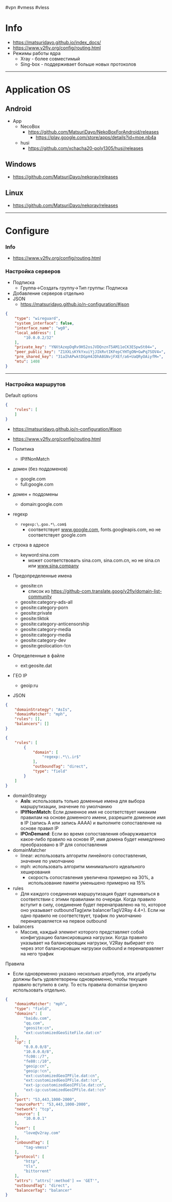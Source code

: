 #vpn #vmess #vless 

# Info
- https://matsuridayo.github.io/index_docs/
- https://www.v2fly.org/config/routing.html
- Режимы работы ядра
	- Xray - более совместимый
	- Sing-box - поддерживает больше новых протоколов

---
# Application OS
## Android
- App
	- NecoBox
		- https://github.com/MatsuriDayo/NekoBoxForAndroid/releases
			- https://play.google.com/store/apps/details?id=moe.nb4a
	- husi
		- https://github.com/xchacha20-poly1305/husi/releases

## Windows
- https://github.com/MatsuriDayo/nekoray/releases

## Linux
- https://github.com/MatsuriDayo/nekoray/releases

---
# Configure
### Info
- https://www.v2fly.org/config/routing.html
### Настройка серверов
- Подписка
	- Группа→Создать группу→Тип группы: Подписка
- Добавление серверов отдельно
- JSON
	- https://matsuridayo.github.io/n-configuration/#json
```json
{
    "type": "wireguard",
    "system_interface": false,
    "interface_name": "wg0",
    "local_address": [
        "10.0.0.2/32"
    ],
    "private_key": "YNXtAzepDqRv9H52osJVDQnznT5AM11eCK3ESpwSt04=",
    "peer_public_key": "Z1XXLsKYkYxuiYjJIkRvtIKFepCYHTgON+GwPq7SOV4=",
    "pre_shared_key": "31aIhAPwktDGpH4JDhA8GNvjFXEf/a6+UaQRyOAiyfM=",
    "mtu": 1408
}
```

---
### Настройка маршрутов
Default options
```json
{
    "rules": [
    ]
}
```
- https://matsuridayo.github.io/n-configuration/#json
- https://www.v2fly.org/config/routing.html
- Политика
	- IPIfNonMatch
- домен (без поддоменов)
	- google.com
	- full:google.com
- домен + поддомены
	- domain:google.com
- regexp
	- `regexp:\.goo.*\.com$`
		- соответствует www.google.com, fonts.googleapis.com, но не соответствует google.com
- строка в адресе
	- keyword:sina.com
		- может соответствовать sina.com, sina.com.cn, но не sina.cn или www.sina.company
- Предопределенные имена
	- geosite:cn
		- список из https://github-com.translate.goog/v2fly/domain-list-community
	- geosite:category-ads-all
	- geosite:category-porn
	- geosite:private
	- geosite:tiktok
	- geosite:category-anticensorship
	- geosite:category-media
	- geosite:category-media
	- geosite:category-dev
	- geosite:geolocation-!cn
- Определенные в файле
	- ext:geosite.dat
- ГЕО IP
	- geoip:ru

- JSON
```json
{
    "domainStrategy": "AsIs",
    "domainMatcher": "mph",
    "rules": [],
    "balancers": []
}
```
```JSON
{
    "rules": [
        {
            "domain": [
                "regexp:.*\\.ir$"
            ],
            "outboundTag": "direct",
            "type": "field"
        }
    ]
}
```

- domainStrategy
	- **AsIs**: использовать только доменные имена для выбора маршрутизации, значение по умолчанию
	- **IPIfNonMatch**: Если доменное имя не соответствует никаким правилам на основе доменного имени, разрешите доменное имя в IP (запись A или запись AAAA) и выполните сопоставление на основе правил IP
	- **IPOnDemand**: Если во время сопоставления обнаруживается какое-либо правило на основе IP, имя домена будет немедленно преобразовано в IP для сопоставления
- domainMatcher
	- linear: использовать алгоритм линейного сопоставления, значение по умолчанию
	- mph: использовать алгоритм минимального идеального хеширования
		- скорость сопоставления увеличена примерно на 30%, а использование памяти уменьшено примерно на 15%
- rules
	- Для каждого соединения маршрутизация будет оцениваться в соответствии с этими правилами по очереди. Когда правило вступит в силу, соединение будет перенаправлено на то, которое оно указывает outboundTag(или balancerTagV2Ray 4.4+). Если ни одно правило не соответствует, трафик по умолчанию перенаправляется на первое outbound
- balancers
	- Массив, каждый элемент которого представляет собой конфигурацию балансировщика нагрузки. Когда правило указывает на балансировщик нагрузки, V2Ray выбирает его через этот балансировщик нагрузки outbound и перенаправляет на него трафик

Правила
- Если одновременно указано несколько атрибутов, эти атрибуты должны быть удовлетворены одновременно, чтобы текущее правило вступило в силу. То есть правила domainsи ipнужно использовать отдельно.

```json
{
    "domainMatcher": "mph",
    "type": "field",
    "domains": [
        "baidu.com",
        "qq.com",
        "geosite:cn",
        "ext:customizedGeoSiteFile.dat:cn"
    ],
    "ip": [
        "0.0.0.0/8",
        "10.0.0.0/8",
        "fc00::/7",
        "fe80::/10",
        "geoip:cn",
        "geoip:!cn",
        "ext:customizedGeoIPFile.dat:cn",
        "ext:customizedGeoIPFile.dat:!cn",
        "ext-ip:customizedGeoIPFile.dat:cn",
        "ext-ip:customizedGeoIPFile.dat:!cn"
    ],
    "port": "53,443,1000-2000",
    "sourcePort": "53,443,1000-2000",
    "network": "tcp",
    "source": [
        "10.0.0.1"
    ],
    "user": [
        "love@v2ray.com"
    ],
    "inboundTag": [
        "tag-vmess"
    ],
    "protocol": [
        "http",
        "tls",
        "bittorrent"
    ],
    "attrs": "attrs[':method'] == 'GET'",
    "outboundTag": "direct",
    "balancerTag": "balancer"
}

```
